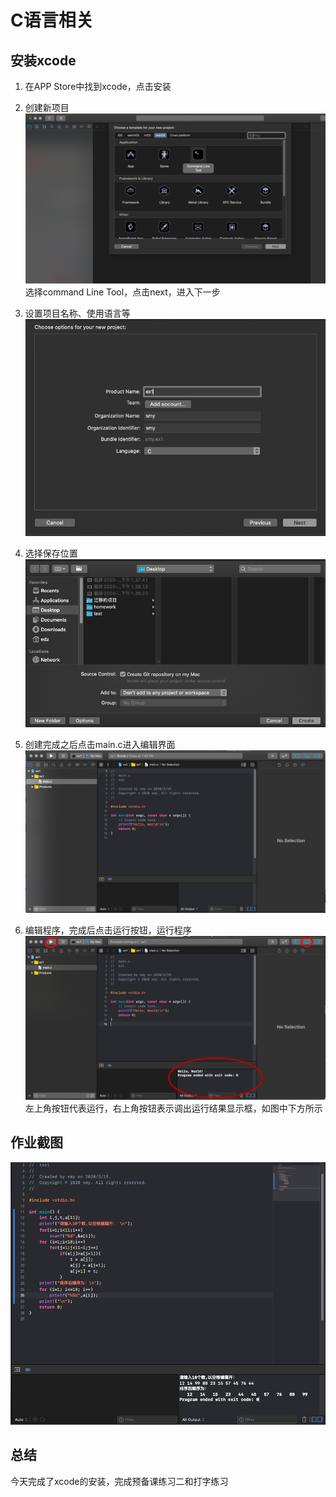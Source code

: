 # C语言相关

## 安装xcode
1. 在APP Store中找到xcode，点击安装

1. 创建新项目
![](./picture/创建新项目步骤1.png)
选择command Line Tool，点击next，进入下一步

1. 设置项目名称、使用语言等
![](./picture/创建新项目步骤2.png)

1. 选择保存位置
![](./picture/创建新项目步骤3.png)

1. 创建完成之后点击main.c进入编辑界面
![](./picture/创建新项目步骤4.png)

1. 编辑程序，完成后点击运行按钮，运行程序
![](./picture/创建新项目步骤5.png)
左上角按钮代表运行，右上角按钮表示调出运行结果显示框，如图中下方所示


## 作业截图
![](./picture/冒泡排序截图.png)

## 总结
今天完成了xcode的安装，完成预备课练习二和打字练习

